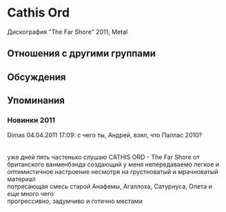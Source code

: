 # Cathis Ord

Дискография
"The Far Shore" 2011, Metal

## Отношения с другими группами


## Обсуждения


## Упоминания

### Новинки 2011

Dimas 04.04.2011 17:09:
с чего ты, Андрей, взял, что Паллас 2010?<BR><BR><BR>уже дней пять частенько слушаю CATHIS ORD - The Far Shore от британского ванменбэнда создающий у меня непередаваемо легкое и оптимистичное настроение несмотря на грустноватый и мрачноватый материал<BR>потрясающая смесь старой Анафемы, Агаллоха, Сатурнуса, Опета и еще много чего<BR>прогрессивно, задумчиво и готично местами<BR><BR><BR>

